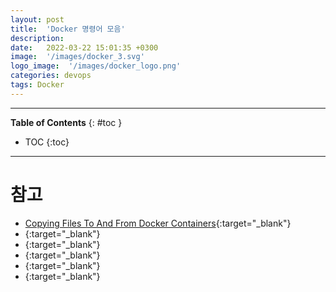 ```yaml
---
layout: post
title:  'Docker 명령어 모음'
description: 
date:   2022-03-22 15:01:35 +0300
image:  '/images/docker_3.svg'
logo_image:  '/images/docker_logo.png'
categories: devops
tags: Docker
---
```

---

**Table of Contents**
{: #toc }
*  TOC
{:toc}

---

# 참고
- [Copying Files To And From Docker Containers](https://www.baeldung.com/ops/docker-copying-files){:target="_blank"}
- [](){:target="_blank"}
- [](){:target="_blank"}
- [](){:target="_blank"}
- [](){:target="_blank"}
- [](){:target="_blank"}